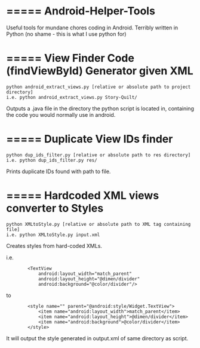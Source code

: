 =====
Android-Helper-Tools
=====

Useful tools for mundane chores coding in Android.
Terribly written in Python (no shame - this is what I use python for)


=====
View Finder Code (findViewById) Generator given XML
=====


```
python android_extract_views.py [relative or absolute path to project directory]
i.e. python android_extract_views.py Story-Quilt/
```
Outputs a .java file in the directory the python script is located in, containing the code you would normally use in android.


=====
Duplicate View IDs finder
=====


```
python dup_ids_filter.py [relative or absolute path to res directory]
i.e. python dup_ids_filter.py res/
```
Prints duplicate IDs found with path to file.


=====
Hardcoded XML views converter to Styles
=====


```
python XMLtoStyle.py [relative or absolute path to XML tag containing file]
i.e. python XMLtoStyle.py input.xml
```
Creates styles from hard-coded XMLs.

i.e.

```
        <TextView
            android:layout_width="match_parent"
            android:layout_height="@dimen/divider"
            android:background="@color/divider"/>
```
to 

```
        <style name="" parent="@android:style/Widget.TextView">
        	<item name="android:layout_width">match_parent</item>
        	<item name="android:layout_height">@dimen/divider</item>
        	<item name="android:background">@color/divider</item>
        </style>
```


It will output the style generated in output.xml of same directory as script.

